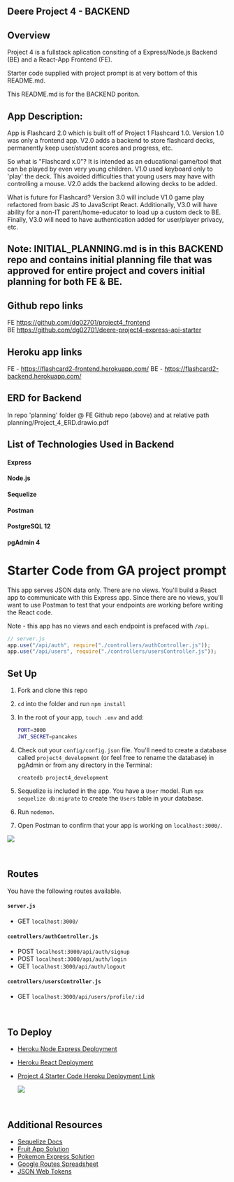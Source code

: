 ## Deere Project 4 - BACKEND 
## Overview
Project 4 is a fullstack aplication consiting of a Express/Node.js Backend (BE) and a React-App Frontend (FE).  

Starter code supplied with project prompt is at very bottom of this README.md.

This README.md is for the BACKEND poriton.

## App Description:
App is Flashcard 2.0 which is built off of Project 1 Flashcard 1.0.  Version 1.0 was only a frontend app.  V2.0 adds a backend to store flashcard decks, permanently keep user/student scores and progress, etc.

So what is "Flashcard x.0"?  It is intended as an educational game/tool that can be played by even very young children.  V1.0 used keyboard only to 'play' the deck.  This avoided difficulties that young users may have with controlling a mouse.  V2.0 adds the backend allowing decks to be added.  

What is future for Flashcard?  Version 3.0 will include V1.0 game play refactored from basic JS to JavaScript React.  Additionally, V3.0 will have ability for a non-IT parent/home-educator to load up a custom deck to BE.  Finally, V3.0 will need to have authentication added for user/player privacy, etc.

## Note: INITIAL_PLANNING.md is in this BACKEND repo and contains initial planning file that was approved for entire project and covers initial planning for both FE & BE.

## Github repo links
FE https://github.com/dg02701/project4_frontend
BE https://github.com/dg02701/deere-project4-express-api-starter

## Heroku app links
FE - https://flashcard2-frontend.herokuapp.com/
BE - https://flashcard2-backend.herokuapp.com/

## ERD for Backend
In repo 'planning' folder @ FE Github repo (above)
and at relative path planning/Project_4_ERD.drawio.pdf

## List of Technologies Used in Backend
#### Express
#### Node.js
#### Sequelize
#### Postman
#### PostgreSQL 12
#### pgAdmin 4





# Starter Code from GA project prompt
This app serves JSON data only. There are no views. You'll build a React app to communicate with this Express app. Since there are no views, you'll want to use Postman to test that your endpoints are working before writing the React code.

Note - this app has no views and each endpoint is prefaced with `/api`.

```js
// server.js
app.use("/api/auth", require("./controllers/authController.js"));
app.use("/api/users", require("./controllers/usersController.js"));
```

## Set Up

1. Fork and clone this repo
1. `cd` into the folder and run `npm install`
1. In the root of your app, `touch .env` and add:

   ```bash
   PORT=3000
   JWT_SECRET=pancakes
   ```

1. Check out your `config/config.json` file. You'll need to create a database called `project4_development` (or feel free to rename the database) in pgAdmin or from any directory in the Terminal:

   ```
   createdb project4_development
   ```

1. Sequelize is included in the app. You have a `User` model. Run `npx sequelize db:migrate` to create the `Users` table in your database.

1. Run `nodemon`.
1. Open Postman to confirm that your app is working on `localhost:3000/`.

![](https://i.imgur.com/VEkRBk9.png)

<br>

## Routes

You have the following routes available.

#### `server.js`

- GET `localhost:3000/`

#### `controllers/authController.js`

- POST `localhost:3000/api/auth/signup`
- POST `localhost:3000/api/auth/login`
- GET `localhost:3000/api/auth/logout`

#### `controllers/usersController.js`

- GET `localhost:3000/api/users/profile/:id`

<br>

## To Deploy

- [Heroku Node Express Deployment](https://git.generalassemb.ly/jdr-0622/node-express-heroku-deployment)
- [Heroku React Deployment](https://blog.heroku.com/deploying-react-with-zero-configuration#create-and-deploy-a-react-app-in-two-minutes)
- [Project 4 Starter Code Heroku Deployment Link](https://deere-project4-express.herokuapp.com/)

  ![](https://i.imgur.com/hy2jymA.png)

<br>

## Additional Resources

- [Sequelize Docs](https://sequelize.org/master/)
- [Fruit App Solution](https://git.generalassemb.ly/jdr-0622/fruit-app-in-class)
- [Pokemon Express Solution](https://git.generalassemb.ly/jdr-0622/pokemon-express-sequelize6)
- [Google Routes Spreadsheet](https://docs.google.com/spreadsheets/d/14-LHKXLtEkp_vKEz3qSKjREnrmSyzQ9fimTlmrPsZsQ/edit#gid=0)
- [JSON Web Tokens](https://jwt.io/)
